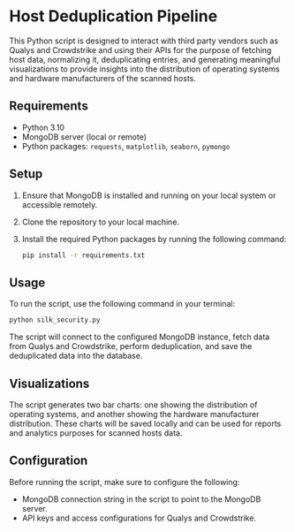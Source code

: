 # Host Deduplication Pipeline

This Python script is designed to interact with third party vendors such as Qualys and Crowdstrike and using their APIs for the purpose of fetching host data, normalizing it, deduplicating entries, and generating meaningful visualizations to provide insights into the distribution of operating systems and hardware manufacturers of the scanned hosts.

## Requirements

- Python 3.10
- MongoDB server (local or remote)
- Python packages: `requests`, `matplotlib`, `seaborn`, `pymongo`

## Setup

1. Ensure that MongoDB is installed and running on your local system or accessible remotely.
   
2. Clone the repository to your local machine.

3. Install the required Python packages by running the following command:

   ```bash
   pip install -r requirements.txt

## Usage

To run the script, use the following command in your terminal:

   ```bash
   python silk_security.py
   ```
The script will connect to the configured MongoDB instance, fetch data from Qualys and Crowdstrike, perform deduplication, and save the deduplicated data into the database.

## Visualizations

The script generates two bar charts: one showing the distribution of operating systems, and another showing the hardware manufacturer distribution. These charts will be saved locally and can be used for reports and analytics purposes for scanned hosts data.

## Configuration

Before running the script, make sure to configure the following:

- MongoDB connection string in the script to point to the MongoDB server.
- API keys and access configurations for Qualys and Crowdstrike.
